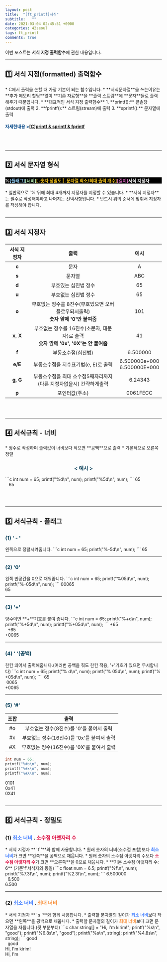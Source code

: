 ```yaml
---
layout: post
title:  "[ft_printf]서식"
subtitle:   ""
date: 2021-03-04 02:45:51 +0900
categories: 42seoul
tags: ft_printf
comments: true 
---
```


이번 포스트는 **서식 지정 출력함수**에 관한 내용입니다.

* * *
<h2>1️⃣ 서식 지정(formatted) 출력함수</h2>
* C에서 출력을 논할 때 가장 기본이 되는 함수입니다.
* **서식문자열**을 쓰는이유는 **추가 메모리 할당**없이 **기존 자료형**을 **출력 스트림**에 **문자**들로 출력해주기 때문입니다.
* **대표적인 서식 지정 출력함수**
    1. **printf():** 콘솔창(stdout)에 출력
    2. **fprintf():** 스트림(stream)에 출력
    3. **sprintf():** 문자열에 출력
<h4><span style="color:#084B8A;">자세한내용 &gt;</span><a href="https://kirkim.github.io/c/2021/02/15/printf_sprintf_fpirntf.html" target="blank">[C]printf & sprintf & fprintf</a></h4>
<br /><br />

* * *
<h2>2️⃣ 서식 문자열 형식</h2>
<h4 style="background-color: #000000;"><b style="color:#ffffff;">&#37;</b><b style="color:#8fcaf1;">&#91;플래그&#93;</b><b style="color:#b5ebb3f6;">&#91;너비&#93;</b><b style="color:#f5c118;">&#91; &#46;숫자 정밀도 &#124; &#46;문자열 최소&#47;최대 출력 개수&#93;</b><b style="color:#cc60b5;">&#91;길이&#93;</b><b style="color:#ffffff;">서식 지정자</b></h4>
* 일반적으로 `%`뒤에 최대 4개까지 지정자를 지정할 수 있습니다.
* **서식 지정자**는 필수로 작성해야하고 나머지는 선택사항입니다.
* 반드시 위의 순서에 맞춰서 지정자를 작성해야 합니다.
<br /><br />

* * *
<h2>3️⃣ 서식 지정자</h2>

|서식 지정자|출력|예시|
|:--:|:--:|:--:|
|**c**|문자|A|
|**s**|문자열|ABC|
|**d**|부호있는 십진법 정수|65|
|**u**|부호없는 십진법 정수|65|
|**o**|부호없는 정수를 8진수(부호있으면 오버플로우되서출력)<br />**숫자 앞에 '0'안 붙여줌**|101|
|**x**, **X**|부호없는 정수를 16진수(소문자, 대문자)로 출력<br />**숫자 앞에 '0x', '0X'는 안 붙여줌**|41|
|**f**|부동소수점(십진법)|6.500000|
|**e/E**|부동소수점을 지수표기법(e, E)로 출력|6.500000e+000<br />6.500000E+000|
|**g, G**|부동소수점을 최대 소수점5째자리까지<br />(다른 지정자없을시) 간략하게출력|6.24343|
|**p**|포인터값(주소)|0061FECC|

<br /><br />

* * *
<h2>4️⃣ 서식규칙 - 너비</h2>
* 정수로 작성하며 출력값이 너비보다 작으면 **공백**으로 출력
* 기본적으로 오른쪽 정렬
<h3 align="middle" style="color:#0e435c;">&lt; 예시 &gt;</h3>
```c
int num = 65;
printf("%d\n", num);
printf("%5d\n", num);
```
<kkr>
65<br />
&nbsp;&nbsp;&nbsp;65
</kkr>

<br /><br />

* * *
<h2>5️⃣ 서식규칙 - 플래그</h2>
<h3 style="color:#0e435c;">(1) ' &#45; '</h3>
왼쪽으로 정렬시켜줍니다.
```c
int num = 65;
printf("%-5d\n", num);
```
<kkr>
65
</kkr>

* * *
<h3 style="color:#0e435c;">(2) '0'</h3>
왼쪽 빈공간을 0으로 채워줍니다.
```c
int num = 65;
printf("%05d\n", num);
printf("%-05d\n", num);
```
<kkr>
00065<br />
65
</kkr>

* * *
<h3 style="color:#0e435c;">(3) '&#43;'</h3>
양수이면 **&#43;**기호를 붙여 줍니다.
```c
int num = 65;
printf("%+d\n", num);
printf("%+5d\n", num);
printf("%+05d\n", num);
```
<kkr>
&#43;65<br />
&nbsp;&nbsp;+65<br />
&#43;0065
</kkr>

* * *
<h3 style="color:#0e435c;">(4) '&nbsp;'(공백)</h3>
한칸 띄어서 출력해줍니다.(여러번 공백을 줘도 한칸 적용, '&#43;'기호가 있으면 무시합니다)
```c
int num = 65;
printf("% d\n", num);
printf("% 05d\n", num);
printf("% +05d\n", num);
```
<kkr>
&nbsp;65<br />
&nbsp;0065<br />
&#43;0065
</kkr>

* * *
<h3 style="color:#0e435c;">(5) '&#35;'</h3>

|조합|출력|
|:--:|:--:|
|#o|부호없는 정수(8진수)를  '0'을 붙여서 출력|
|#x|부호없는 정수(16진수)를 '0x'를 붙여서 출력|
|#X|부호없는 정수(16진수)를 '0X'를 붙여서 출력|

```c
int num = 65;
printf("%#o\n", num);
printf("%#x\n", num);
printf("%#X\n", num);
```
<kkr>
0101<br />
0x41<br />
0X41
</kkr>
<br /><br />

* * *
<h2>6️⃣ 서식규칙 - 정밀도</h2>
<h3>(1) <b style="color:#4e86ff;">최소 너비</b> &#46; <b  style="color:#dd1144;">소수점 아랫자리 수</b></h3>
* 서식 지정자 **&#39; f &#39;**와 함께 사용합니다.
* 원래 숫자의 너비(소수점 포함)보다 <b style="color:#4e86ff;">최소 너비</b>가 크면 **왼쪽**을 공백으로 채웁니다.
* 원래 숫자의 소수점 아랫자리 수보다 <b style="color:#dd1144;">소수점 아랫자리 수</b>가 크면 **오른쪽**을 0으로 채웁니다.
* **기본 소수점 아랫자리 수: 6** (기존'f'서식자와 동일)
```c
float num = 6.5;
printf("%f\n", num);
printf("%7.3f\n", num);
printf("%2.3f\n", num);
```
<kkr>
6.500000<br />
&nbsp;&nbsp;6.500<br />
6.500
</kkr>

* * *
<h3>(2) <b style="color:#4e86ff;">최소 너비</b> &#46; <b  style="color:#f8913d;">최대 너비</b></h3>
* 서식 지정자 **&#39; s &#39;**와 함께 사용합니다.
* 출력할 문자열의 길이가 <b style="color:#4e86ff;">최소 너비</b>보다 작으면 **왼쪽**을 공백으로 채웁니다.
* 출력할 문자열의 길이가 <b  style="color:#f8913d;">최대 너비</b>보다 크면 문자열을 자릅니다.(뒷 부분부터)
```c
char string[] = "Hi, I'm kirim!";
printf("%s\n", "good");
printf("%6.8s\n", "good");
printf("%s\n", string);
printf("%4.8s\n", string);
```
<kkr>
good<br />
&nbsp;&nbsp;good<br />
Hi, I'm kirim!<br />
Hi, I'm
</kkr>